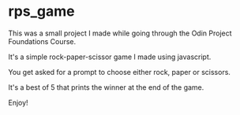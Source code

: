 # rps_game

This was a small project I made while going through the Odin Project Foundations Course.

It's a simple rock-paper-scissor game I made using javascript. 

You get asked for a prompt to choose either rock, paper or scissors. 

It's a best of 5 that prints the winner at the end of the game. 

Enjoy!